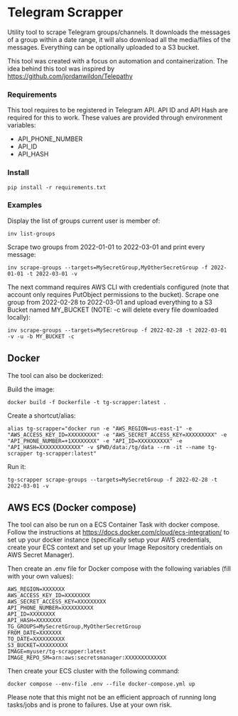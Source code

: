 # Telegram Scrapper

Utility tool to scrape Telegram groups/channels. It downloads the messages of a group within a date range, it will also download all the media/files of the messages. Everything can be optionally uploaded to a S3 bucket.

This tool was created with a focus on automation and containerization. The idea behind this tool was inspired by https://github.com/jordanwildon/Telepathy

### Requirements

This tool requires to be registered in Telegram API. API ID and API Hash are required for this to work. These values are provided through environment variables:

* API_PHONE_NUMBER
* API_ID
* API_HASH

### Install

```
pip install -r requirements.txt
```

### Examples

Display the list of groups current user is member of:
```
inv list-groups
```

Scrape two groups from 2022-01-01 to 2022-03-01 and print every message:
```
inv scrape-groups --targets=MySecretGroup,MyOtherSecretGroup -f 2022-01-01 -t 2022-03-01 -v
```

The next command requires AWS CLI with credentials configured (note that account only requires PutObject permissions to the bucket).
Scrape one group from 2022-02-28 to 2022-03-01 and upload everything to a S3 Bucket named MY_BUCKET (NOTE: -c will delete every file downloaded locally):
```
inv scrape-groups --targets=MySecretGroup -f 2022-02-28 -t 2022-03-01 -v -u -b MY_BUCKET -c
```

## Docker

The tool can also be dockerized:

Build the image:
```
docker build -f Dockerfile -t tg-scrapper:latest .
```

Create a shortcut/alias:
```
alias tg-scrapper="docker run -e "AWS_REGION=us-east-1" -e "AWS_ACCESS_KEY_ID=XXXXXXXXX" -e "AWS_SECRET_ACCESS_KEY=XXXXXXXXX" -e "API_PHONE_NUMBER=+1XXXXXXXX" -e "API_ID=XXXXXXXXXX" -e "API_HASH=XXXXXXXXXXXXX" -v $PWD/data:/tg/data --rm -it --name tg-scrapper tg-scrapper:latest"
```

Run it:
```
tg-scrapper scrape-groups --targets=MySecretGroup -f 2022-02-28 -t 2022-03-01 -v
```

## AWS ECS (Docker compose)

The tool can also be run on a ECS Container Task with docker compose. Follow the instructions at https://docs.docker.com/cloud/ecs-integration/ to set up your docker instance (specifically setup your AWS credentials, create your ECS context and set up your Image Repository credentials on AWS Secret Manager).

Then create an .env file for Docker compose with the following variables (fill with your own values):
```
AWS_REGION=XXXXXXX
AWS_ACCESS_KEY_ID=XXXXXXXX
AWS_SECRET_ACCESS_KEY=XXXXXXXXX
API_PHONE_NUMBER=XXXXXXXXXX
API_ID=XXXXXXXX
API_HASH=XXXXXXXX
TG_GROUPS=MySecretGroup,MyOtherSecretGroup
FROM_DATE=XXXXXXX
TO_DATE=XXXXXXXXXX
S3_BUCKET=XXXXXXXXX
IMAGE=myuser/tg-scrapper:latest
IMAGE_REPO_SM=arn:aws:secretsmanager:XXXXXXXXXXXXX
```

Then create your ECS cluster with the following command:
```
docker compose --env-file .env --file docker-compose.yml up
```

Please note that this might not be an efficient approach of running long tasks/jobs and is prone to failures. Use at your own risk.
